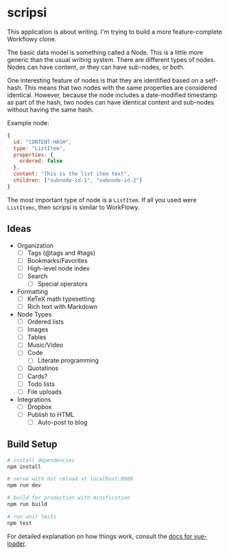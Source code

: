 # scripsi

This application is about writing. I'm trying to build a more feature-complete
Workflowy clone.

The basic data model is something called a Node. This is a little more generic
than the usual writing system. There are different types of nodes. Nodes can
have content, or they can have sub-nodes, or both.

One interesting feature of nodes is that they are identified based on a self-
hash. This means that two nodes with the same properties are considered identical.
However, because the node includes a date-modified timestamp as part of the
hash, two nodes can have identical content and sub-nodes without having the same hash.

Example node: 

``` js
{
  id: "CONTENT-HASH",
  type: "ListItem",
  properties: {
    ordered: false
  },
  content: "This is the list item text",
  children: ["subnode-id-1", "subnode-id-2"]
}
```

The most important type of node is a `ListItem`. If all you used were
`ListItems`, then scripsi is similar to WorkFlowy.

## Ideas

- Organization
  - [ ] Tags (@tags and #tags)
  - [ ] Bookmarks/Favorites
  - [ ] High-level node index
  - [ ] Search
    - [ ] Special operators
- Formatting
  - [ ] KeTeX math typesetting
  - [ ] Rich text with Markdown
- Node Types
  - [ ] Ordered lists
  - [ ] Images
  - [ ] Tables
  - [ ] Music/Video
  - [ ] Code
    - [ ] Literate programming
  - [ ] Quotatinos
  - [ ] Cards?
  - [ ] Todo lists
  - [ ] File uploads
- Integrations
  - [ ] Dropbox
  - [ ] Publish to HTML
    - [ ] Auto-post to blog

## Build Setup

``` bash
# install dependencies
npm install

# serve with hot reload at localhost:8080
npm run dev

# build for production with minification
npm run build

# run unit tests
npm test
```

For detailed explanation on how things work, consult the [docs for vue-loader](http://vuejs.github.io/vue-loader).

